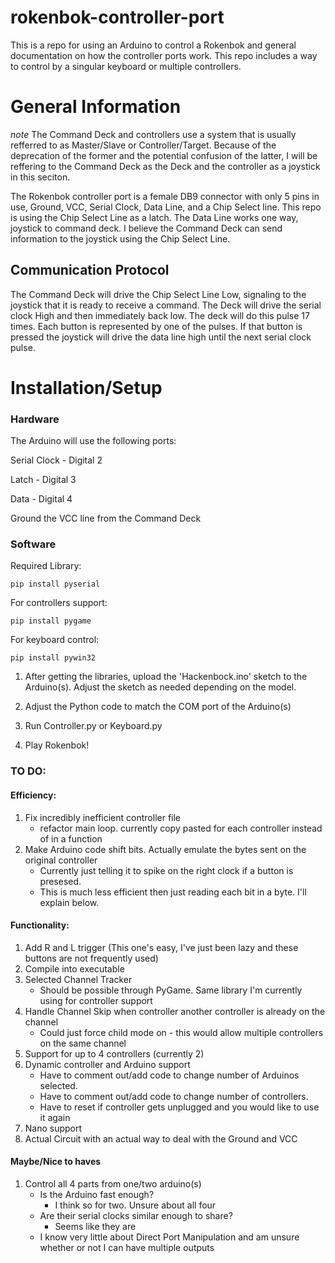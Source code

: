 # rokenbok-controller-port
This is a repo for using an Arduino to control a Rokenbok and general documentation on how the controller ports work. This repo includes a way to control by a singular keyboard or multiple controllers. 

# General Information 
*note* The Command Deck and controllers use a system that is usually refferred to as Master/Slave or Controller/Target. Because of the deprecation of the former and the potential confusion of the latter, I will be reffering to the Command Deck as the Deck and the controller as a joystick in this seciton. 

The Rokenbok controller port is a female DB9 connector with only 5 pins in use, Ground, VCC, Serial Clock, Data Line, and a Chip Select line. This repo is using the Chip Select Line as a latch. The Data Line works one way, joystick to command deck. I believe the Command Deck can send information to the joystick using the Chip Select Line.

## Communication Protocol

The Command Deck will drive the Chip Select Line Low, signaling to the joystick that it is ready to receive a command. The Deck will drive the serial clock High and then immediately back low. The deck will do this pulse 17 times. Each button is represented by one of the pulses. If that button is pressed the joystick will drive the data line high until the next serial clock pulse. 



# Installation/Setup
### Hardware

The Arduino will use the following ports:

Serial Clock - Digital 2

Latch - Digital 3

Data - Digital 4

Ground the VCC line from the Command Deck 

### Software
Required Library:

```pip install pyserial```

For controllers support:

```pip install pygame```

For keyboard control:

```pip install pywin32```

1. After getting the libraries, upload the 'Hackenbock.ino' sketch to the Arduino(s). Adjust the sketch as needed depending on the model. 

2. Adjust the Python code to match the COM port of the Arduino(s)

3. Run Controller.py or Keyboard.py

4. Play Rokenbok!

### TO DO:

#### Efficiency:
1. Fix incredibly inefficient controller file 
   - refactor main loop. currently copy pasted for each controller instead of in a function
2. Make Arduino code shift bits. Actually emulate the bytes sent on the original controller
   - Currently just telling it to spike on the right clock if a button is presesed. 
   - This is much less efficient then just reading each bit in a byte. I'll explain below.

#### Functionality: 

1. Add R and L trigger (This one's easy, I've just been lazy and these buttons are not frequently used)
2. Compile into executable
3. Selected Channel Tracker
   - Should be possible through PyGame. Same library I'm currently using for controller support
4. Handle Channel Skip when controller another controller is already on the channel
   - Could just force child mode on - this would allow multiple controllers on the same channel
5. Support for up to 4 controllers (currently 2)
6. Dynamic controller and Arduino support
   - Have to comment out/add code to change number of Arduinos selected.
   - Have to comment out/add code to change number of controllers.
   - Have to reset if controller gets unplugged and you would like to use it again
7. Nano support
8. Actual Circuit with an actual way to deal with the Ground and VCC

#### Maybe/Nice to haves

1. Control all 4 parts from one/two arduino(s)
   - Is the Arduino fast enough? 
     - I think so for two. Unsure about all four
   - Are their serial clocks similar enough to share?
     - Seems like they are
   - I know very little about Direct Port Manipulation and am unsure whether or not I can have multiple outputs
